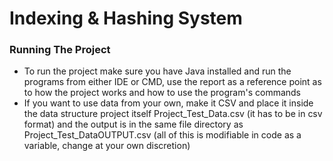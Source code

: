 # Indexing & Hashing System
<h3> Running The Project </h3>

- To run the project make sure you have Java installed and run the programs from either IDE or CMD, use the report as a reference point as to how the project works and how to use the program's commands
- If you want to use data from your own, make it CSV and place it inside the data structure project itself Project_Test_Data.csv (it has to be in csv format) and the output is in the same file directory as Project_Test_DataOUTPUT.csv (all of this is modifiable in code as a variable, change at your own discretion)

